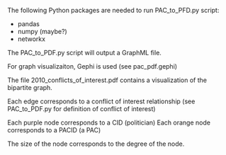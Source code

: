 The following Python packages are needed to run PAC_to_PFD.py script:

- pandas
- numpy (maybe?)
- networkx

The PAC_to_PDF.py script will output a GraphML file.

For graph visualizaiton, Gephi is used (see pac_pdf.gephi)

The file 2010_conflicts_of_interest.pdf contains a visualization of the 
bipartite graph.

Each edge corresponds to a conflict of interest relationship (see PAC_to_PDF.py
for definition of conflict of interest)

Each purple node corresponds to a CID (politician)
Each orange node corresponds to a PACID (a PAC)

The size of the node corresponds to the degree of the node.
